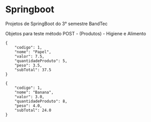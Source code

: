 # Springboot
Projetos de SpringBoot do 3° semestre BandTec

Objetos para teste método POST - (Produtos) - Higiene e Alimento

    {
        "codigo": 1,
        "nome": "Papel",
        "valor": 7.5,
        "quantidadeProduto": 5,
        "peso": 3.5,
        "subTotal": 37.5
    }

    {
        "codigo": 1,
        "nome": "Banana",
        "valor": 3.0,
        "quantidadeProduto": 8,
        "peso": 4.0,
        "subTotal": 24.0
    }
